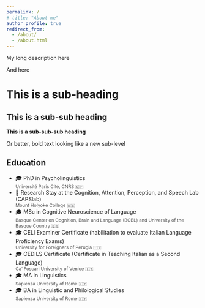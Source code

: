 ```yaml
---
permalink: /
# title: "About me"
author_profile: true
redirect_from: 
  - /about/
  - /about.html
---
```


My long description here

And here

This is a sub-heading
=====

This is a sub-sub heading
------

**This is a sub-sub-sub heading**

Or better, bold text looking like a new sub-level

<!-- Reseach interests
------
<ul class="fa-ul">
  <li>
    <span class="fa-li">📖</span>
    Prosody
  </li>
  <li>
    <span class="fa-li">📖</span>
    Sentence Processing
  </li>
  <li>
    <span class="fa-li">📖</span>
    First and Second Language Acquisition
  </li>
  <li>
    <span class="fa-li">📖</span>
    Multilingualism 
  </li>
  <li>
    <span class="fa-li">📖</span>
    Psycholinguistics and Cognitive Neuroscience of Language
    # , Usage-Based Approaches to linguistic issues
  </li>
  <li>
    <span class="fa-li">📖</span>
    Open Science, Data Analysis, and Data Visualization
  </li>
</ul> -->

<!-- Prosody, Speech Processing, Sentence Processing, Language Acquisition and Multilingualism 
Psycholinguistics and Cognitive Neuroscience of Language, Usage-Based Approaches to linguistic issues
Open Science, Data Analysis, and Data Visualization -->

<!-- Prosody
Sentence processing
First and second language acquisition
Multilingualism 
Psycholinguistics and cognitive neuroscience of language  -->

Education
------
<ul class="fa-ul">
  <li>
    <span class="fa-li">🎓</span>
      PhD in Psycholinguistics<br>
      <span style="display:block; font-size:0.85em; color:#555;">
      Université Paris Cité, CNRS 🇲🇫
      </span>
  </li>
  <li>
    <span class="fa-li">📍</span>
      Research Stay at the Cognition, Attention, Perception, and Speech Lab (CAPSlab)<br>
      <span style="display:block; font-size:0.85em; color:#555;">
      Mount Holyoke College 🇺🇸
      </span>   
  </li>
  <li>
    <span class="fa-li">🎓</span>
      MSc in Cognitive Neuroscience of Language<br>
      <span style="display:block; font-size:0.85em; color:#555;">
      Basque Center on Cognition, Brain and Language (BCBL) and University of the Basque Country󠁥 🇪🇸
      </span>
  </li>
  <li>
    <span class="fa-li">🎓</span>
      CELI Examiner Certificate (habilitation to evaluate Italian Language Proficiency Exams)<br>
      <span style="display:block; font-size:0.85em; color:#555;">
      University for Foreigners of Perugia 🇮🇹
      </span>
  </li>
  <li>
    <span class="fa-li">🎓</span>
      CEDILS Certificate (Certificate in Teaching Italian as a Second Language)<br>
      <span style="display:block; font-size:0.85em; color:#555;">
      Ca’ Foscari University of Venice 🇮🇹
      </span>
  </li>
  <li>
    <span class="fa-li">🎓</span>
      MA in Linguistics<br>
      <span style="display:block; font-size:0.85em; color:#555;">
      Sapienza University of Rome 🇮🇹
      </span>
  </li>
  <li>
    <span class="fa-li">🎓</span>
      BA in Linguistic and Philological Studies<br>
      <span style="display:block; font-size:0.85em; color:#555;">
      Sapienza University of Rome 🇮🇹
      </span>
  </li>
</ul>

<!-- # News -->
